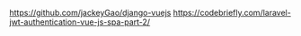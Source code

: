 https://github.com/jackeyGao/django-vuejs
https://codebriefly.com/laravel-jwt-authentication-vue-js-spa-part-2/